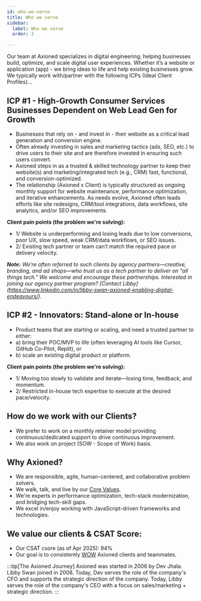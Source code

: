 ```yaml
---
id: who-we-serve
title: Who we serve
sidebar:
  label: Who we serve
  order: 3

---
```


Our team at Axioned specializes in digital engineering; helping businesses build, optimize, and scale digital user experiences. Whether it’s a website or application (app) - we bring ideas to life and help existing businesses grow. We typically work with/partner with the following ICPs (Ideal Client Profiles)...

## ICP #1 - High-Growth Consumer Services Businesses Dependent on Web Lead Gen for Growth
- Businesses that rely on - and invest in - their website as a critical lead generation and conversion engine.
- Often already investing in sales and marketing tactics (ads, SEO, etc.) to drive users to their site and are therefore invested in ensuring such users convert.
-	Axioned steps in as a trusted & skilled technology partner to keep their website(s) and marketing/integrated tech (e.g., CRM) fast, functional, and conversion-optimized.
- The relationship (Axioned x Client) is typically structured as ongoing monthly support for website maintenance, performance optimization, and iterative enhancements. As needs evolve, Axioned often leads efforts like site redesigns, CRM/tool integrations, data workflows, site analytics, and/or SEO improvements.

**Client pain points (the problem we're solving):**
- 1/ Website is underperforming and losing leads due to low conversions, poor UX, slow speed, weak CRM/data workflows, or SEO issues.
- 2/ Existing tech partner or team can’t match the required pace or delivery velocity.

***Note:*** *We’re often referred to such clients by agency partners—creative, branding, and ad shops—who trust us as a tech partner to deliver on "all things tech." We welcome and encourage these partnerships. Interested in joining our agency partner program? [Contact Libby] (https://www.linkedin.com/in/libby-swan-axioned-enabling-digital-endeavours/).*

## ICP #2 - Innovators: Stand-alone or In-house
- Product teams that are starting or scaling, and need a trusted partner to either:
- a) bring their POC/MVP to life (often leveraging AI tools like Cursor, GitHub Co-Pilot, Replit), or
- b) scale an existing digital product or platform.

**Client pain points (the problem we're solving):**
- 1/ Moving too slowly to validate and iterate—losing time, feedback, and momentum.
- 2/ Restricted in-house tech expertise to execute at the desired pace/velocity.

## How do we work with our Clients?
- We prefer to work on a monthly retainer model providing continuous/dedicated support to drive continuous improvement.
- We also work on project (SOW - Scope of Work) basis.

## Why Axioned?
- We are responsible, agile, human-centered, and collaborative problem solvers.
- We walk, talk, and live by our [Core Values](/playbook/core-values/).
- We're experts in performance optimization, tech-stack modernization, and bridging tech-skill gaps.
- We excel in/enjoy working with JavaScript-driven frameworks and technologies.

## We value our clients & CSAT Score:
- Our CSAT csore (as of Apr 2025): 94%
- Our goal is to consistently [WOW](/playbook/wow) Axioned clients and teammates.

:::tip[The Axioned Journey]
Axioned was started in 2006 by Dev Jhala. Libby Swan joined in 2008. Today, Dev serves the role of the company's CFO and supports the strategic direction of the company. Today, Libby serves the role of the company's CEO with a focus on sales/marketing + strategic direction.
:::
